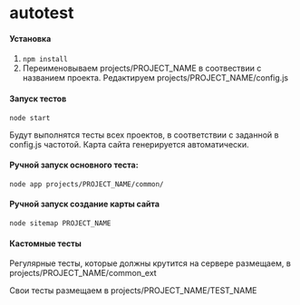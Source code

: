 # autotest

#### Установка
1. `npm install`
2. Переименовываем projects/PROJECT_NAME в соотвествии с названием проекта. Редактируем projects/PROJECT_NAME/config.js

#### Запуск тестов
`node start`

Будут выполнятся тесты всех проектов, в соответствии с заданной в config.js частотой.
Карта сайта генерируется автоматически.

#### Ручной запуск основного теста:
`node app projects/PROJECT_NAME/common/`

#### Ручной запуск создание карты сайта
`node sitemap PROJECT_NAME`

#### Кастомные тесты

Регулярные тесты, которые должны крутится на сервере размещаем, в projects/PROJECT_NAME/common_ext

Свои тесты размещаем в projects/PROJECT_NAME/TEST_NAME
